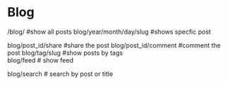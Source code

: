 # Blog

/blog/                         #show all posts
blog/year/month/day/slug       #shows specfic post

blog/post_id/share             #share the post
blog/post_id/comment            #comment the post
blog/tag/slug                    #show posts by tags    
blog/feed               # show feed


blog/search           # search by post or title

